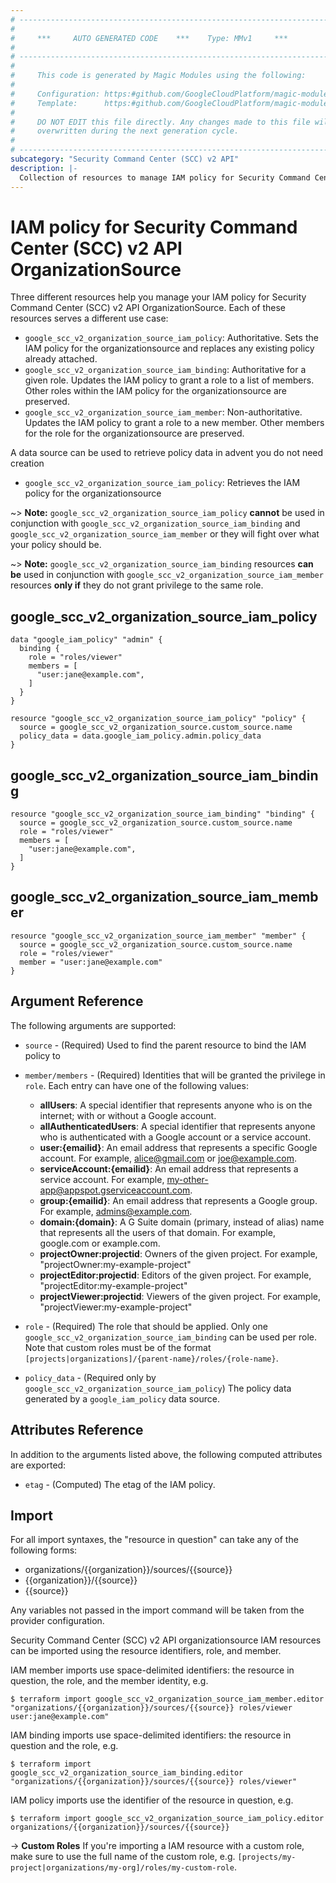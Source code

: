 ```yaml
---
# ----------------------------------------------------------------------------
#
#     ***     AUTO GENERATED CODE    ***    Type: MMv1     ***
#
# ----------------------------------------------------------------------------
#
#     This code is generated by Magic Modules using the following:
#
#     Configuration: https:#github.com/GoogleCloudPlatform/magic-modules/tree/main/mmv1/products/securitycenterv2/OrganizationSource.yaml
#     Template:      https:#github.com/GoogleCloudPlatform/magic-modules/tree/main/mmv1/templates/terraform/resource_iam.html.markdown.tmpl
#
#     DO NOT EDIT this file directly. Any changes made to this file will be
#     overwritten during the next generation cycle.
#
# ----------------------------------------------------------------------------
subcategory: "Security Command Center (SCC) v2 API"
description: |-
  Collection of resources to manage IAM policy for Security Command Center (SCC) v2 API OrganizationSource
---
```


# IAM policy for Security Command Center (SCC) v2 API OrganizationSource
Three different resources help you manage your IAM policy for Security Command Center (SCC) v2 API OrganizationSource. Each of these resources serves a different use case:

* `google_scc_v2_organization_source_iam_policy`: Authoritative. Sets the IAM policy for the organizationsource and replaces any existing policy already attached.
* `google_scc_v2_organization_source_iam_binding`: Authoritative for a given role. Updates the IAM policy to grant a role to a list of members. Other roles within the IAM policy for the organizationsource are preserved.
* `google_scc_v2_organization_source_iam_member`: Non-authoritative. Updates the IAM policy to grant a role to a new member. Other members for the role for the organizationsource are preserved.

A data source can be used to retrieve policy data in advent you do not need creation

* `google_scc_v2_organization_source_iam_policy`: Retrieves the IAM policy for the organizationsource

~> **Note:** `google_scc_v2_organization_source_iam_policy` **cannot** be used in conjunction with `google_scc_v2_organization_source_iam_binding` and `google_scc_v2_organization_source_iam_member` or they will fight over what your policy should be.

~> **Note:** `google_scc_v2_organization_source_iam_binding` resources **can be** used in conjunction with `google_scc_v2_organization_source_iam_member` resources **only if** they do not grant privilege to the same role.



## google_scc_v2_organization_source_iam_policy

```hcl
data "google_iam_policy" "admin" {
  binding {
    role = "roles/viewer"
    members = [
      "user:jane@example.com",
    ]
  }
}

resource "google_scc_v2_organization_source_iam_policy" "policy" {
  source = google_scc_v2_organization_source.custom_source.name
  policy_data = data.google_iam_policy.admin.policy_data
}
```

## google_scc_v2_organization_source_iam_binding

```hcl
resource "google_scc_v2_organization_source_iam_binding" "binding" {
  source = google_scc_v2_organization_source.custom_source.name
  role = "roles/viewer"
  members = [
    "user:jane@example.com",
  ]
}
```

## google_scc_v2_organization_source_iam_member

```hcl
resource "google_scc_v2_organization_source_iam_member" "member" {
  source = google_scc_v2_organization_source.custom_source.name
  role = "roles/viewer"
  member = "user:jane@example.com"
}
```


## Argument Reference

The following arguments are supported:

* `source` - (Required) Used to find the parent resource to bind the IAM policy to

* `member/members` - (Required) Identities that will be granted the privilege in `role`.
  Each entry can have one of the following values:
  * **allUsers**: A special identifier that represents anyone who is on the internet; with or without a Google account.
  * **allAuthenticatedUsers**: A special identifier that represents anyone who is authenticated with a Google account or a service account.
  * **user:{emailid}**: An email address that represents a specific Google account. For example, alice@gmail.com or joe@example.com.
  * **serviceAccount:{emailid}**: An email address that represents a service account. For example, my-other-app@appspot.gserviceaccount.com.
  * **group:{emailid}**: An email address that represents a Google group. For example, admins@example.com.
  * **domain:{domain}**: A G Suite domain (primary, instead of alias) name that represents all the users of that domain. For example, google.com or example.com.
  * **projectOwner:projectid**: Owners of the given project. For example, "projectOwner:my-example-project"
  * **projectEditor:projectid**: Editors of the given project. For example, "projectEditor:my-example-project"
  * **projectViewer:projectid**: Viewers of the given project. For example, "projectViewer:my-example-project"

* `role` - (Required) The role that should be applied. Only one
    `google_scc_v2_organization_source_iam_binding` can be used per role. Note that custom roles must be of the format
    `[projects|organizations]/{parent-name}/roles/{role-name}`.

* `policy_data` - (Required only by `google_scc_v2_organization_source_iam_policy`) The policy data generated by
  a `google_iam_policy` data source.

## Attributes Reference

In addition to the arguments listed above, the following computed attributes are
exported:

* `etag` - (Computed) The etag of the IAM policy.

## Import

For all import syntaxes, the "resource in question" can take any of the following forms:

* organizations/{{organization}}/sources/{{source}}
* {{organization}}/{{source}}
* {{source}}

Any variables not passed in the import command will be taken from the provider configuration.

Security Command Center (SCC) v2 API organizationsource IAM resources can be imported using the resource identifiers, role, and member.

IAM member imports use space-delimited identifiers: the resource in question, the role, and the member identity, e.g.
```
$ terraform import google_scc_v2_organization_source_iam_member.editor "organizations/{{organization}}/sources/{{source}} roles/viewer user:jane@example.com"
```

IAM binding imports use space-delimited identifiers: the resource in question and the role, e.g.
```
$ terraform import google_scc_v2_organization_source_iam_binding.editor "organizations/{{organization}}/sources/{{source}} roles/viewer"
```

IAM policy imports use the identifier of the resource in question, e.g.
```
$ terraform import google_scc_v2_organization_source_iam_policy.editor organizations/{{organization}}/sources/{{source}}
```

-> **Custom Roles** If you're importing a IAM resource with a custom role, make sure to use the
 full name of the custom role, e.g. `[projects/my-project|organizations/my-org]/roles/my-custom-role`.
